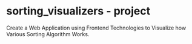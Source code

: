 # sorting_visualizers - project
Create a Web Application using Frontend Technologies to Visualize how Various Sorting Algorithm Works.
